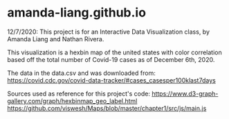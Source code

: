 # amanda-liang.github.io
12/7/2020: 
This project is for an Interactive Data Visualization class, by Amanda Liang and Nathan Rivera.

This visualization is a hexbin map of the united states with color correlation based off the total number of Covid-19 cases as of December 6th, 2020.

The data in the data.csv and was downloaded from: 
https://covid.cdc.gov/covid-data-tracker/#cases_casesper100klast7days 

Sources used as reference for this project's code:
https://www.d3-graph-gallery.com/graph/hexbinmap_geo_label.html
https://github.com/viswesh/Maps/blob/master/chapter1/src/js/main.js